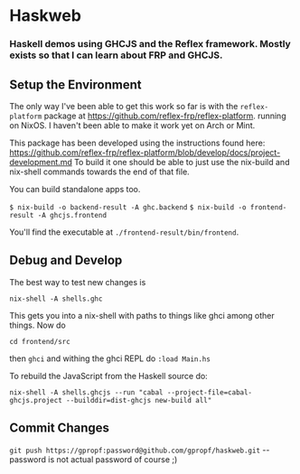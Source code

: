 # Haskweb

### Haskell demos using GHCJS and the Reflex framework. Mostly exists so that I can learn about FRP and GHCJS.

## Setup the Environment

The only way I've been able to get this work so far is with the
`reflex-platform` package at
https://github.com/reflex-frp/reflex-platform. running on NixOS. I
haven't been able to make it work yet on Arch or Mint.

This package has been developed using the instructions found here: https://github.com/reflex-frp/reflex-platform/blob/develop/docs/project-development.md To build it one should be able to just use the nix-build and nix-shell commands towards the end of that file.

You can build standalone apps too.

`$ nix-build -o backend-result -A ghc.backend`
`$ nix-build -o frontend-result -A ghcjs.frontend`

You'll find the executable at `./frontend-result/bin/frontend`.

## Debug and Develop

The best way to test new changes is

`nix-shell -A shells.ghc`

This gets you into a nix-shell with paths to things like ghci among other things. Now do

`cd frontend/src`

then `ghci` and withing the ghci REPL do `:load Main.hs`

To rebuild the JavaScript from the Haskell source do:

`nix-shell -A shells.ghcjs --run "cabal --project-file=cabal-ghcjs.project --builddir=dist-ghcjs new-build all"`

## Commit Changes

`git push https://gpropf:password@github.com/gpropf/haskweb.git` -- password is not actual password of course ;)

